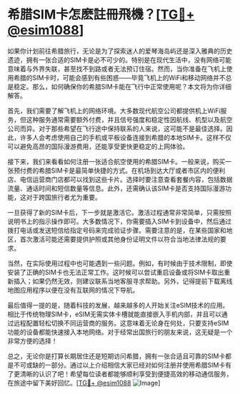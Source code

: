 # 希腊SIM卡怎麽註冊飛機？[[TG💪+ @esim1088](https://t.me/s/esim1088)]

如果你计划前往希腊旅行，无论是为了探索迷人的爱琴海岛屿还是深入雅典的历史遗迹，拥有一张合适的SIM卡是必不可少的。特别是在现代生活中，没有网络可能意味着与外界失联，甚至找不到路或者无法预订住宿。然而，当你准备在飞机上使用希腊的SIM卡时，可能会感到有些困惑——毕竟飞机上的WiFi和移动网络并不总是稳定。那么，如何确保你的希腊SIM卡能在飞行中正常使用呢？本文将为你详细解答。

首先，我们需要了解飞机上的网络环境。大多数现代航空公司都提供机上WiFi服务，但这种服务通常需要额外付费，并且信号强度和稳定性因航线、机型以及航空公司而异。对于那些希望在飞行途中保持联系的人来说，这可能不是最佳选择。因此，许多人会考虑使用自己的手机或平板设备连接到希腊的本地SIM卡。这样不仅可以避免高昂的国际漫游费用，还能享受更快更稳定的上网体验。

接下来，我们来看看如何注册一张适合航空使用的希腊SIM卡。一般来说，购买一张预付费的希腊SIM卡是最简单快捷的方式。在机场到达大厅或者市区内的便利店、电信运营商门店都可以找到这些卡片。选择时要注意查看套餐内容，包括数据流量、通话时间和短信数量等信息。此外，还需确认该SIM卡是否支持国际漫游功能，这对于跨国旅行者尤为重要。

一旦获得了新的SIM卡后，下一步就是激活它。激活过程通常非常简单，只需按照说明书上的指示操作即可。大多数情况下，你需要插入SIM卡到设备中，然后通过拨打电话或发送短信给指定号码来完成验证步骤。需要注意的是，在某些国家和地区，首次激活可能还需要提供护照或其他身份证明文件以符合当地法律法规的要求。

当然，在实际使用过程中也可能遇到一些问题。例如，有时候由于技术限制，即使安装了正确的SIM卡也无法正常工作。这时候可以尝试重启设备或将SIM卡取出重新插入；如果仍然无效，则建议联系当地客服寻求帮助。另外，记得提前下载离线地图应用程序以便在没有互联网的情况下导航。

最后值得一提的是，随着科技的发展，越来越多的人开始关注eSIM技术的应用。相比于传统物理SIM卡，eSIM无需实体卡槽就能直接嵌入手机内部，并且可以通过远程配置轻松切换不同运营商的服务。这意味着无论身在何处，只要支持eSIM功能的设备都能快速接入本地网络。对于经常出国旅行的朋友来说，这无疑是一个非常方便的选择！

总之，无论你是打算长期居住还是短期访问希腊，拥有一张合适且可靠的SIM卡都是不可或缺的一部分。通过以上介绍相信大家已经对如何注册并使用希腊SIM卡有了更清晰的认识了吧！希望每位读者都能够顺利享受到便捷高效的移动通信服务，在旅途中留下美好回忆。[[TG💪+ @esim1088](https://t.me/s/esim1088) ![Image](https://i.postimg.cc/4NQfJmqS/Snipaste-2025-05-13-00-14-12.png)]